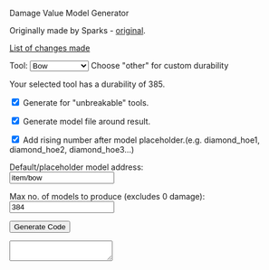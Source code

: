 <!-- HTML originally by Sparks accidentalgames.com -->
<script src = "customTool.js"></script>
<p>Damage Value Model Generator</p>
<p>Originally made by Sparks - <a href = "http://accidentalgames.com/media/durabilityModels.php">original</a>.</p>
<p><a href = "https://github.com/geenium/damage-value-generator/blob/master/changes_list.txt" target = "_blank">List of changes made</a></p>
<p>Tool: <select id = 'durability' onchange = 'durabilityInfo()'>
  <option value = "385">Bow</option>
  <option value = "1562">Diamond Tool</option>
  <option value = "65">Fishing Rod</option>
  <option value = "65">Flint &amp; Steel</option>
  <option value = "33">Golden Tool</option>
  <option value = "251">Iron Tool</option>
  <option value = "238">Shears</option>
  <option value = "132">Stone Tool</option>
  <option value = "60">Wood Tool</option>
  <option value = "1">Other</option>
</select>
<span class ='info'>Choose "other" for custom durability</span></p>
<div id = 'durabilityInfo'>Your selected tool has a durability of 385.</div>
<p><input type ='checkbox' id = 'unbreakable' checked = 'checked'/> Generate for "unbreakable" tools.</p>
<p><input type ='checkbox' id = 'model' checked = 'checked'/> Generate model file around result.</p>
<p><input type ='checkbox' id = 'inc' checked = 'checked'/> Add rising number after model placeholder.<span class = 'info'>(e.g. diamond_hoe1, diamond_hoe2, diamond_hoe3...)</span></p>
<p>Default/placeholder model address:<br>
<input type = 'text' id = 'address' value = 'item/bow'/>
  <p>Max no. of models to produce (excludes 0 damage):<br>
<input type = 'text' id = 'modelLimit' value = '384'/>
<p><input type = 'button' value = 'Generate Code' id = 'generate' onclick = 'generate()'/></p>
<textarea readonly id = 'result' class = 'hidden'></textarea>
